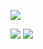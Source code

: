 ![](https://komarev.com/ghpvc/?username=surister)


![](https://github-readme-stats.vercel.app/api?username=surister&show_icons=true&theme=dracula&count_private=true&include_all_commits=true)
![](https://github-readme-stats.vercel.app/api/top-langs/?username=surister&layout=compact&lang_count=16&theme=dracula)
